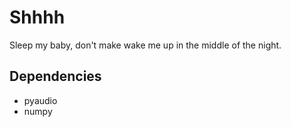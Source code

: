 # Shhhh
Sleep my baby, don't make wake me up in the middle of the night.

## Dependencies
- pyaudio
- numpy

